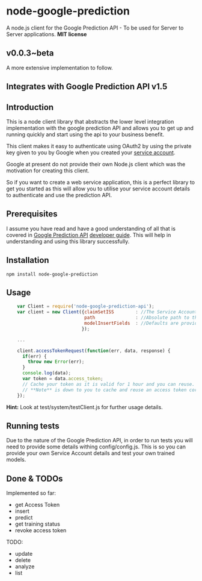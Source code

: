 node-google-prediction
======================

A node.js client for the Google Prediction API - To be used for Server to Server applications.
**MIT license**

## v0.0.3~beta

A more extensive implementation to follow.

## Integrates with Google Prediction API v1.5

## Introduction

This is a node client library that abstracts the lower level integration implementation with the google prediction API
and allows you to get up and running quickly and start using the api to your business benefit.

This client makes it easy to authenticate using OAuth2 by using the private key given to you by Google when you created
your [service account](https://developers.google.com/accounts/docs/OAuth2ServiceAccount#libraries).

Google at present do not provide their own Node.js client which was the motivation for creating this client.

So if you want to create a web service application, this is a perfect library to get you started as this will allow you
to utilise your service account details to authenticate and use the prediction API.

## Prerequisites
I assume you have read and have a good understanding of all that is covered in [Google Prediction API](https://developers.google.com/prediction/docs/getting-started)
[developer guide](https://developers.google.com/prediction/docs/developer-guide). This will help in understanding and using this library successfully.

## Installation

```npm install node-google-prediction```

## Usage

```js
    var Client = require('node-google-prediction-api');
    var client = new Client({claimSetISS        : //The Service Account email. Check your Gogole Console -> API Access,
                             path               : //Absolute path to the service account private key (in .pem format)
                             modelInsertFields  : //Defaults are provided in config/config.js but you may want to provide different ones
                            });

    ...

    client.accessTokenRequest(function(err, data, response) {
      if(err) {
        throw new Error(err);
      }
      console.log(data);
      var token = data.access_token;
      // Cache your token as it is valid for 1 hour and you can reuse. Only make a fresh token request if HTTP401 is received.
      // **Note** is down to you to cache and reuse an access token correctly so ensure you handle HTTP401 in other calls to Client.
    });

```
**Hint:** Look at test/system/testClient.js for further usage details.

## Running tests
Due to the nature of the Google Prediction API, in order to run tests you will need to provide some details withing
config/config.js. This is so you can provide your own Service Account details and test your own trained models.

## Done & TODOs
Implemented so far:
* get Access Token
* insert
* predict
* get training status
* revoke access token

TODO:
* update
* delete
* analyze
* list
